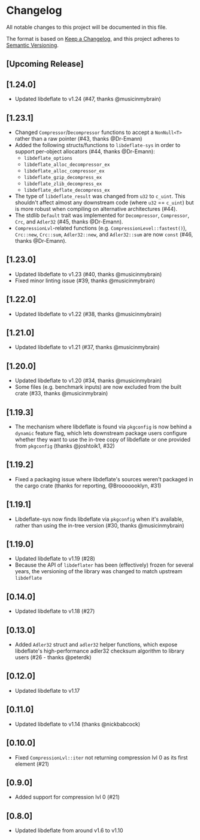 # Changelog

All notable changes to this project will be documented in this file.

The format is based on [Keep a Changelog](https://keepachangelog.com/en/1.0.0/),
and this project adheres to [Semantic Versioning](https://semver.org/spec/v2.0.0.html).

## [Upcoming Release]

## [1.24.0]

- Updated libdeflate to v1.24 (#47, thanks @musicinmybrain)

## [1.23.1]

- Changed `Compressor`/`Decompressor` functions to accept a `NonNull<T>` rather
  than a raw pointer (#43, thanks @Dr-Emann)
- Added the following structs/functions to `libdeflate-sys` in order to support
  per-object allocators (#44, thanks @Dr-Emann):
  - `libdeflate_options`
  - `libdeflate_alloc_decompressor_ex`
  - `libdeflate_alloc_compressor_ex`
  - `libdeflate_gzip_decompress_ex`
  - `libdeflate_zlib_decompress_ex`
  - `libdeflate_deflate_decompress_ex`
- The type of `libdeflate_result` was changed from `u32` to `c_uint`. This
  shouldn't affect almost any downstream code (where `u32` == `c_uint`) but
  is more robust when compiling on alternative architectures (#44).
- The stdlib `Default` trait was implemented for `Decompressor`, `Compressor`,
  `Crc`, and `Adler32` (#45, thanks @Dr-Emann).
- `CompressionLvl`-related functions (e.g. `CompressionLevel::fastest()`),
  `Crc::new`, `Crc::sum`, `Adler32::new`, and `Adler32::sum` are now `const`
  (#46, thanks @Dr-Emann).

## [1.23.0]

- Updated libdeflate to v1.23 (#40, thanks @musicinmybrain)
- Fixed minor linting issue (#39, thanks @musicinmybrain)

## [1.22.0]

- Updated libdeflate to v1.22 (#38, thanks @musicinmybrain)

## [1.21.0]

- Updated libdeflate to v1.21 (#37, thanks @musicinmybrain)

## [1.20.0]

- Updated libdeflate to v1.20 (#34, thanks @musicinmybrain)
- Some files (e.g. benchmark inputs) are now excluded from the built crate (#33, thanks @musicinmybrain)

## [1.19.3]

- The mechanism where libdeflate is found via `pkgconfig` is now behind a `dynamic`
  feature flag, which lets downstream package users configure whether they want to
  use the in-tree copy of libdeflate or one provided from `pkgconfig` (thanks
  @joshtoik1, #32)

## [1.19.2]

- Fixed a packaging issue where libdeflate's sources weren't packaged in the cargo crate
  (thanks for reporting, @Brooooooklyn, #31)

## [1.19.1]

- Libdeflate-sys now finds libdeflate via `pkgconfig` when it's available, rather than
  using the in-tree version (#30, thanks @musicinmybrain)

## [1.19.0]

- Updated libdeflate to v1.19 (#28)
- Because the API of `libdeflater` has been (effectively) frozen for several
  years, the versioning of the library was changed to match upstream `libdeflate`

## [0.14.0]

- Updated libdeflate to v1.18 (#27)

## [0.13.0]

- Added `Adler32` struct and `adler32` helper functions, which expose libdeflate's high-performance
  adler32 checksum algorithm to library users (#26 - thanks @peterdk)

## [0.12.0]

- Updated libdeflate to v1.17

## [0.11.0]

- Updated libdeflate to v1.14 (thanks @nickbabcock)

## [0.10.0]

- Fixed `CompressionLvl::iter` not returning compression lvl 0 as
  its first element (#21)

## [0.9.0]

- Added support for compression lvl 0 (#21)

## [0.8.0]

- Updated libdeflate from around v1.6 to v1.10
